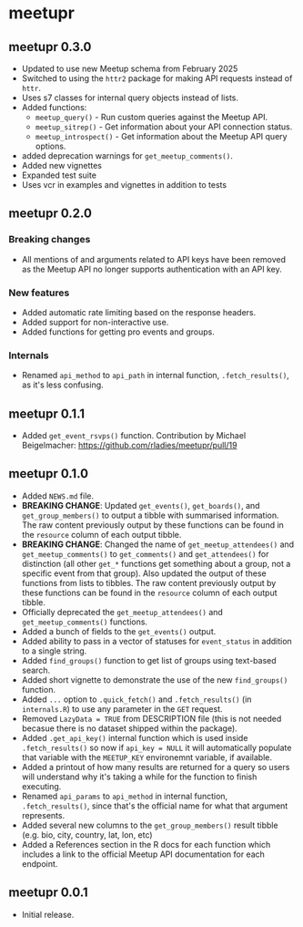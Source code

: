 # meetupr 

## meetupr 0.3.0

- Updated to use new Meetup schema from February 2025
- Switched to using the `httr2` package for making API requests instead of `httr`.
- Uses s7 classes for internal query objects instead of lists.
- Added functions:
  - `meetup_query()` - Run custom queries against the Meetup API.
  - `meetup_sitrep()` - Get information about your API connection status.
  - `meetup_introspect()` - Get information about the Meetup API query options.
- added deprecation warnings for `get_meetup_comments()`.
- Added new vignettes
- Expanded test suite
- Uses vcr in examples and vignettes in addition to tests


## meetupr 0.2.0

### Breaking changes

* All mentions of and arguments related to API keys have been removed as the Meetup API no longer supports authentication with an API key.

### New features

* Added automatic rate limiting based on the response headers.
* Added support for non-interactive use.
* Added functions for getting pro events and groups.

### Internals

* Renamed `api_method` to `api_path` in internal function, `.fetch_results()`, as it's less confusing.

## meetupr 0.1.1
* Added `get_event_rsvps()` function.  Contribution by Michael Beigelmacher: https://github.com/rladies/meetupr/pull/19

## meetupr 0.1.0

* Added `NEWS.md` file.
* **BREAKING CHANGE**: Updated `get_events()`, `get_boards()`, and `get_group_members()` to output a tibble with summarised information. The raw content previously output by these functions can be found in the `resource` column of each output tibble.  
* **BREAKING CHANGE**: Changed the name of `get_meetup_attendees()` and `get_meetup_comments()` to `get_comments()` and `get_attendees()` for distinction (all other `get_*` functions get something about a group, not a specific event from that group).  Also updated the output of these functions from lists to tibbles. The raw content previously output by these functions can be found in the `resource` column of each output tibble.  
* Officially deprecated the `get_meetup_attendees()` and `get_meetup_comments()` functions.
* Added a bunch of fields to the `get_events()` output.
* Added ability to pass in a vector of statuses for `event_status` in addition to a single string.
* Added `find_groups()` function to get list of groups using text-based search.
* Added short vignette to demonstrate the use of the new `find_groups()` function.
* Added `...` option to `.quick_fetch()` and `.fetch_results()` (in `internals.R`) to use any parameter in the `GET` request. 
* Removed `LazyData = TRUE` from DESCRIPTION file (this is not needed becasue there is no dataset shipped within the package).
* Added `.get_api_key()` internal function which is used inside `.fetch_results()` so now if `api_key = NULL` it will automatically populate that variable with the `MEETUP_KEY` environemnt variable, if available.
* Added a printout of how many results are returned for a query so users will understand why it's taking a while for the function to finish executing.
* Renamed `api_params` to `api_method` in internal function, `.fetch_results()`, since that's the official name for what that argument represents.
* Added several new columns to the `get_group_members()` result tibble (e.g. bio, city, country, lat, lon, etc)
* Added a References section in the R docs for each function which includes a link to the official Meetup API documentation for each endpoint.


## meetupr 0.0.1

* Initial release.
